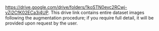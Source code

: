 https://drive.google.com/drive/folders/1koSTN0evc2RCwj-vZj2CfK02ECa3i4UP.
This drive link contains entire dataset images following the augmentation procedure; if you require full detail, it will be provided upon request by the user.

